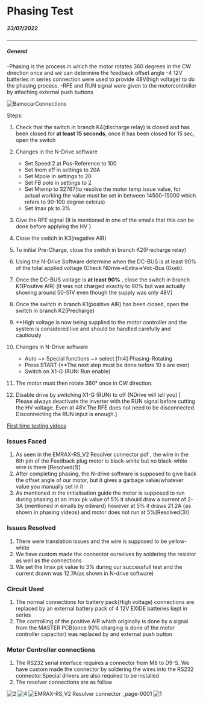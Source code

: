 
# Phasing Test
##### 23/07/2022

______________
##### General 
-Phasing is the process in which the motor rotates 360 degrees in the CW direction once and we can determine the feedback offset angle
-4 12V batteries in series connection were used to provide 48V(high voltage) to do the phasing process. 
-RFE and RUN signal were given to the motorcontroller by attaching external push buttons

![BamocarConnections](https://user-images.githubusercontent.com/93036845/184670133-faa320b2-8469-42ef-80a9-63e0c4e41fbf.jpg)


Steps:
1. Check that the switch in branch K4(discharge relay) is closed and has been closed for **at least 15 seconds**, once it has been closed for 15 sec, open the switch 

2. Changes in the N-Drive software
    -  Set Speed 2 at Pos-Reference to 100 
    -  Set Inom eff in settings to 20A
    -  Set Mpole in settings to 20
    -  Set FB pole in settings to 2
    -  Set Mtemp to 32767(to resolve the motor temp issue value, for actual working the value must be set in between 14500-15000 which refers to 90-100 degree celcius)
    -  Set Imax pk to 3%
3. Give the RFE signal {It is mentioned in one of the emails that this can be done before applying the HV }
4. Close the switch in K3(negative AIR)
5. To initial Pre-Charge, close the switch in branch K2(Precharge relay)
6. Using the N-Drive Software determine when the DC-BUS is at least 90% of the total applied voltage (Check NDrive->Extra->Vdc-Bus (0xeb).
7. Once the DC-BUS voltage is **at least 90%** , close the switch in branch K1(Positive AIR) [It was not charged exactly to 90% but was actually showing around 50-51V even though the supply was only 48V]
8. Once the switch in branch K1(positive AIR) has been closed, open the switch in branch K2(Precharge)
9. **High voltage is now being supplied to the motor controller and the system is considered live and should be handled carefully and cautiously 
10.  Changes in N-Drive software
     - Auto ~> Special functions ~> select [fn4] Phasing-Rotating
     - Press START (**The next step must be done before 10 s are over) 
     -  Switch on X1-G (RUN: Run enable)
11. The motor must then rotate 360° once in CW direction. 
12. Disable drive by switching X1-G  (RUN) to off (NDrive will tell you) [ Please always deactivate the inverter with the RUN signal before cutting the HV voltage. Even at 48V.The RFE does not need to be disconnected. Disconnecting the RUN input is enough.]


 [First time testing videos](https://drive.google.com/drive/folders/1Byp8bGNmG__OxLTApcdZgOM1uu7ePpO7 "With a Title")

### Issues Faced
1. As seen in the EMRAX-RS_V2 Resolver connector pdf , the wire in the 6th pin of the Feedback plug motor is black-white but no black-white wire is there [Resolved(1)]
2. After completing phasing, the N-drive software is supposed to give back the offset angle of our motor, but it gives a garbage value/whatever value you manually set in it
3. As mentioned in the initialisation guide the motor is supposed to run during phasing at an Imax pk value of 5% it should draw a current of 2-3A {mentioned in emails by edward} however at 5% it draws 21.2A {as shown in phasing videos} and motor does not run at 5%[Resolved(3)]

	   




### Issues Resolved
1. There were translation issues and the wire is supposed to be yellow-white
2. We have custom made the connector ourselves by soldering the resistor as well as the connections
3. We set the Imax pk value to 3% during our successfull test and the current drawn was 12.7A(as shown in N-drive software)



### Circuit Used
1. The normal connections for battery pack(High voltage) connections are replaced by an external battery pack of 4 12V EXIDE batteries kept in series 
2. The controlling of the positive AIR which originally is done by a signal from the MASTER PCB(once 90% charging is done of the motor controller capacitor) was replaced by and external push button 

### Motor Controller connections
1. The RS232 serial interface requires a connector from M8 to D9-S. We have custom made the connector by soldering the wires into the RS232 connector.Special drivers are also required to be installed
2. The resolver connections are as follow

![2](https://user-images.githubusercontent.com/93036845/184964603-7632e070-55f3-4568-84d5-dfb9c22eda25.jpeg)
![4](https://user-images.githubusercontent.com/93036845/184964633-d6e42546-e119-478e-9736-3f625f8b9aa1.jpeg)
![EMRAX-RS_V2 Resolver connector _page-0001](https://user-images.githubusercontent.com/93036845/184964892-fb79dc0f-5921-47ef-b917-cb4e5d733b67.jpg)
![1](https://user-images.githubusercontent.com/93036845/184670173-512488b0-ff51-4e91-8855-7a92d070d92c.jpeg)

